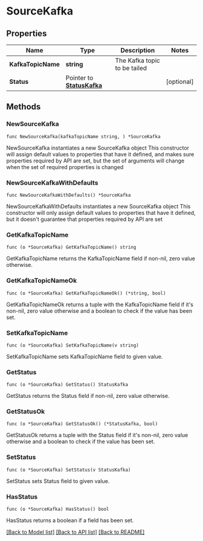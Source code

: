# SourceKafka

## Properties

Name | Type | Description | Notes
------------ | ------------- | ------------- | -------------
**KafkaTopicName** | **string** | The Kafka topic to be tailed | 
**Status** | Pointer to [**StatusKafka**](StatusKafka.md) |  | [optional] 

## Methods

### NewSourceKafka

`func NewSourceKafka(kafkaTopicName string, ) *SourceKafka`

NewSourceKafka instantiates a new SourceKafka object
This constructor will assign default values to properties that have it defined,
and makes sure properties required by API are set, but the set of arguments
will change when the set of required properties is changed

### NewSourceKafkaWithDefaults

`func NewSourceKafkaWithDefaults() *SourceKafka`

NewSourceKafkaWithDefaults instantiates a new SourceKafka object
This constructor will only assign default values to properties that have it defined,
but it doesn't guarantee that properties required by API are set

### GetKafkaTopicName

`func (o *SourceKafka) GetKafkaTopicName() string`

GetKafkaTopicName returns the KafkaTopicName field if non-nil, zero value otherwise.

### GetKafkaTopicNameOk

`func (o *SourceKafka) GetKafkaTopicNameOk() (*string, bool)`

GetKafkaTopicNameOk returns a tuple with the KafkaTopicName field if it's non-nil, zero value otherwise
and a boolean to check if the value has been set.

### SetKafkaTopicName

`func (o *SourceKafka) SetKafkaTopicName(v string)`

SetKafkaTopicName sets KafkaTopicName field to given value.


### GetStatus

`func (o *SourceKafka) GetStatus() StatusKafka`

GetStatus returns the Status field if non-nil, zero value otherwise.

### GetStatusOk

`func (o *SourceKafka) GetStatusOk() (*StatusKafka, bool)`

GetStatusOk returns a tuple with the Status field if it's non-nil, zero value otherwise
and a boolean to check if the value has been set.

### SetStatus

`func (o *SourceKafka) SetStatus(v StatusKafka)`

SetStatus sets Status field to given value.

### HasStatus

`func (o *SourceKafka) HasStatus() bool`

HasStatus returns a boolean if a field has been set.


[[Back to Model list]](../README.md#documentation-for-models) [[Back to API list]](../README.md#documentation-for-api-endpoints) [[Back to README]](../README.md)



